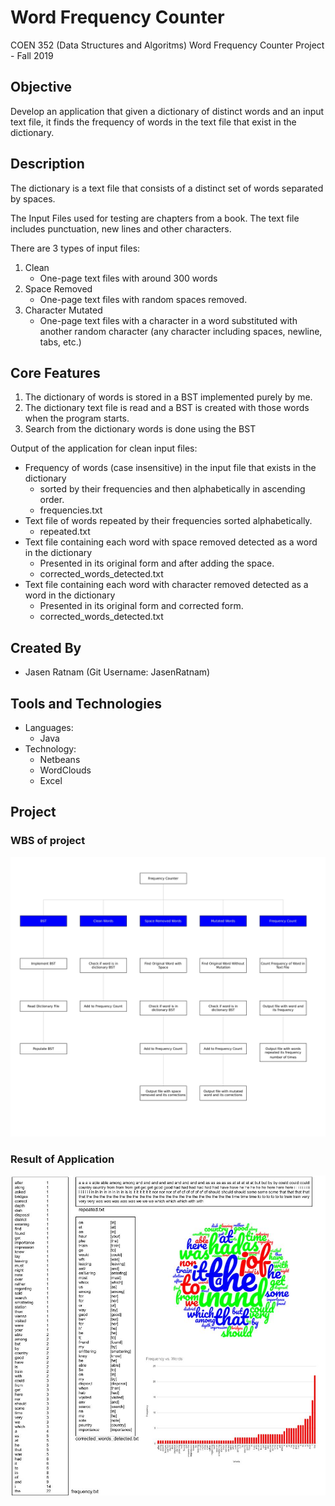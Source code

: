 # Word Frequency Counter

COEN 352 (Data Structures and Algoritms) Word Frequency Counter Project - Fall 2019

## Objective
Develop an application that given a dictionary of distinct words and an input text file, it finds the frequency of words in the text file that exist in the dictionary. 

## Description
The dictionary is a text file that consists of a distinct set of words separated by spaces.

The Input Files used for testing are chapters from a book. The text file includes punctuation, new lines and other characters. 

There are 3 types of input files:
1. Clean
    -  One-page text files with around 300 words
2. Space Removed
    -  One-page text files with random spaces removed.
3. Character Mutated
    -  One-page text files with a character in a word substituted with another random character (any character including spaces, newline, tabs, etc.)

## Core Features
1. The dictionary of words is stored in a BST implemented purely by me. 
2. The dictionary text file is read and a BST is created with those words when the program starts. 
3. Search from the dictionary words is done using the BST

Output of the application for clean input files:
- Frequency of words (case insensitive) in the input file that exists in the dictionary
    - sorted by their frequencies and then alphabetically in ascending order.
    - frequencies.txt
- Text file of words repeated by their frequencies sorted alphabetically.
    - repeated.txt
- Text file containing each word with space removed detected as a word in the dictionary
    - Presented in its original form and after adding the space.
    - corrected_words_detected.txt
- Text file containing each word with character removed detected as a word in the dictionary
    - Presented in its original form and corrected form.
    - corrected_words_detected.txt

## Created By
- Jasen Ratnam (Git Username: JasenRatnam)

## Tools and Technologies
- Languages:
  - Java
- Technology:
  - Netbeans
  - WordClouds
  - Excel

## Project
### WBS of project
![WBS](Doc/WBS.jpg)
### Result of Application
![ResultOfApp](Doc/Result_Mutated_File.jpg)

